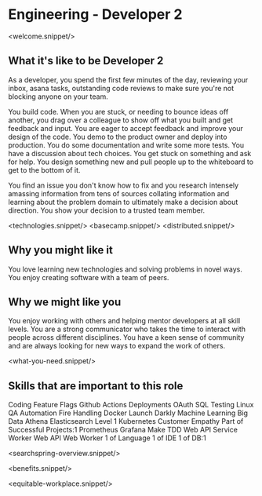 # Engineering - Developer 2
<welcome.snippet/>

## What it's like to be Developer 2
As a developer, you spend the first few minutes of the day, reviewing your inbox, asana tasks, outstanding code reviews to make sure you're not blocking anyone on your team.

You build code. When you are stuck, or needing to bounce ideas off another, you drag over a colleague to show off what you built and get feedback and input.  You are eager to accept feedback and improve your design of the code.  You demo to the product owner and deploy into production.  You do some documentation and write some more tests.  You have a discussion about tech choices.  You get stuck on something and ask for help.    You design something new and pull people up to the whiteboard to get to the bottom of it.

You find an issue you don't know how to fix and you research intensely amassing information from tens of sources collating information and learning about the problem domain to ultimately make a decision about direction.  You show your decision to a trusted team member.

<technologies.snippet/>
<basecamp.snippet/>
<distributed.snippet/>

## Why you might like it
You love learning new technologies and solving problems in novel ways.  You enjoy creating software with a team of peers.

## Why we might like you
You enjoy working with others and helping mentor developers at all skill levels.  You are a strong communicator who takes the time to interact with people across different disciplines. You have a keen sense of community and are always looking for new ways to expand the work of others.

<what-you-need.snippet/>

## Skills that are important to this role

<skills>
Coding
Feature Flags
Github Actions
Deployments
OAuth
SQL
Testing
Linux
QA Automation
Fire Handling
Docker
Launch Darkly
Machine Learning
Big Data
Athena
Elasticsearch Level 1
Kubernetes
Customer Empathy
Part of Successful Projects:1
Prometheus
Grafana
Make
TDD
Web API Service Worker
Web API Web Worker
1 of Language
1 of IDE
1 of DB:1
</skills>

<inherit doc="engineering-base.md"/>

<searchspring-overview.snippet/>

<benefits.snippet/>

<equitable-workplace.snippet/>

